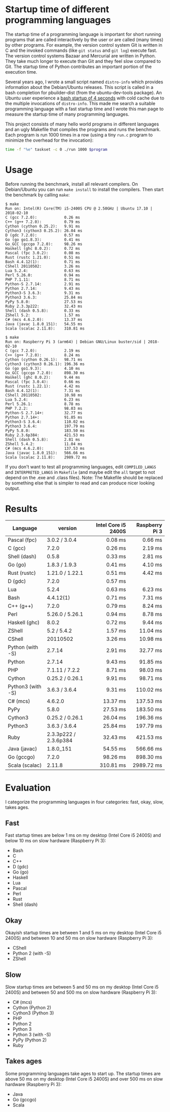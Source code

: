 Startup time of different programming languages
===============================================

The startup time of a programming language is important for short running programs that are called
interactively by the user or are called (many times) by other programs. For example, the version
control system Git is written in C and the invoked commands (like `git status` and `git log`)
execute fast. The version control systems Bazaar and Mercurial are written in Python. They take
much longer to execute than Git and they feel slow compared to Git. The startup time of Python
contributes an important portion of the execution time.

Several years ago, I wrote a small script named `distro-info` which provides information about the
Debian/Ubuntu releases. This script is called in a bash completion for pbuilder-dist (from the
ubuntu-dev-tools package). An Ubuntu user experience a
[bash startup of 4 seconds](https://launchpad.net/bugs/796317) with cold cache due to the multiple
invocations of `distro-info`. This made me search a suitable programming language with a fast
startup time and I wrote this man page to measure the startup time of many programming languages.

This project consists of many hello world programs in different languages and an ugly Makefile that
compiles the programs and runs the benchmark. Each program is run 1000 times in a row (using a tiny
`run.c` program to minimize the overhead for the invocation):

```sh
time -f "%e" taskset -c 0 ./run 1000 $program
```

Usage
=====

Before running the benchmark, install all relevant compilers. On Debian/Ubuntu you can run
`make install` to install the compilers. Then start the benchmark by calling `make`:

```
$ make
Run on: Intel(R) Core(TM) i5-2400S CPU @ 2.50GHz | Ubuntu 17.10 | 2018-02-10
C (gcc 7.2.0):            0.26 ms
C++ (g++ 7.2.0):          0.79 ms
Cython (cython 0.25.2):   9.91 ms
Cython3 (cython3 0.25.2): 26.04 ms
D (gdc 7.2.0):            0.57 ms
Go (go go1.8.3):          0.41 ms
Go_GCC (gccgo 7.2.0):     98.26 ms
Haskell (ghc 8.0.2):      0.72 ms
Pascal (fpc 3.0.2):       0.08 ms
Rust (rustc 1.21.0):      0.51 ms
Bash 4.4.12(1):           0.71 ms
CShell 20110502:          3.26 ms
Lua 5.2.4:                0.63 ms
Perl 5.26.0:              0.94 ms
PHP 7.1.11:               8.71 ms
Python-S 2.7.14:          2.91 ms
Python 2.7.14:            9.43 ms
Python3-S 3.6.3:          9.31 ms
Python3 3.6.3:            25.84 ms
PyPy 5.8.0:               27.53 ms
Ruby 2.3.3p222:           32.43 ms
Shell (dash 0.5.8):       0.33 ms
ZShell 5.2:               1.57 ms
C# (mcs 4.6.2.0):         13.37 ms
Java (javac 1.8.0_151):   54.55 ms
Scala (scalac 2.11.8):    310.81 ms
```

```
$ make
Run on: Raspberry Pi 3 (arm64) | Debian GNU/Linux buster/sid | 2018-02-10
C (gcc 7.2.0):            2.19 ms
C++ (g++ 7.2.0):          8.24 ms
Cython (cython 0.26.1):   98.71 ms
Cython3 (cython3 0.26.1): 196.36 ms
Go (go go1.9.3):          4.10 ms
Go_GCC (gccgo 7.2.0):     898.30 ms
Haskell (ghc 8.0.2):      9.44 ms
Pascal (fpc 3.0.4):       0.66 ms
Rust (rustc 1.22.1):      4.42 ms
Bash 4.4.12(1):           7.31 ms
CShell 20110502:          10.98 ms
Lua 5.2.4:                6.23 ms
Perl 5.26.1:              8.78 ms
PHP 7.2.2:                98.03 ms
Python-S 2.7.14+:         32.77 ms
Python 2.7.14+:           91.85 ms
Python3-S 3.6.4:          110.02 ms
Python3 3.6.4:            197.79 ms
PyPy 5.8.0:               183.50 ms
Ruby 2.3.6p384:           421.53 ms
Shell (dash 0.5.8):       2.81 ms
ZShell 5.4.2:             11.04 ms
C# (mcs 4.6.2.0):         137.53 ms
Java (javac 1.8.0_151):   566.66 ms
Scala (scalac 2.11.8):    2989.72 ms
```

If you don't want to test all programming languages, edit `COMPILED_LANGS` and `INTERPRETED_LANGS`
in `Makefile` (and maybe edit the `all` target to not depend on the .exe and .class files).
Note: The Makefile should be replaced by something else that is simpler to read and can produce
nicer looking output.

Results
=======

| Language          | version               | Intel Core i5 2400S | Raspberry Pi 3 |
| ------------------|---------------------- | ------------------: | -------------: |
| Pascal (fpc)      | 3.0.2 / 3.0.4         |             0.08 ms |        0.66 ms |
| C (gcc)           | 7.2.0                 |             0.26 ms |        2.19 ms |
| Shell (dash)      | 0.5.8                 |             0.33 ms |        2.81 ms |
| Go (go)           | 1.8.3 / 1.9.3         |             0.41 ms |        4.10 ms |
| Rust (rustc)      | 1.21.0 / 1.22.1       |             0.51 ms |        4.42 ms |
| D (gdc)           | 7.2.0                 |             0.57 ms |                |
| Lua               | 5.2.4                 |             0.63 ms |        6.23 ms |
| Bash              | 4.4.12(1)             |             0.71 ms |        7.31 ms |
| C++ (g++)         | 7.2.0                 |             0.79 ms |        8.24 ms |
| Perl              | 5.26.0 / 5.26.1       |             0.94 ms |        8.78 ms |
| Haskell (ghc)     | 8.0.2                 |             0.72 ms |        9.44 ms |
| ZShell            | 5.2 / 5.4.2           |             1.57 ms |       11.04 ms |
| CShell            | 20110502              |             3.26 ms |       10.98 ms |
| Python (with -S)  | 2.7.14                |             2.91 ms |       32.77 ms |
| Python            | 2.7.14                |             9.43 ms |       91.85 ms |
| PHP               |  7.1.11 / 7.2.2       |             8.71 ms |       98.03 ms |
| Cython            | 0.25.2 / 0.26.1       |             9.91 ms |       98.71 ms |
| Python3 (with -S) | 3.6.3 / 3.6.4         |             9.31 ms |      110.02 ms |
| C# (mcs)          | 4.6.2.0               |            13.37 ms |      137.53 ms |
| PyPy              | 5.8.0                 |            27.53 ms |      183.50 ms |
| Cython3           | 0.25.2 / 0.26.1       |            26.04 ms |      196.36 ms |
| Python3           | 3.6.3 / 3.6.4         |            25.84 ms |      197.79 ms |
| Ruby              | 2.3.3p222 / 2.3.6p384 |            32.43 ms |      421.53 ms |
| Java (javac)      | 1.8.0_151             |            54.55 ms |      566.66 ms |
| Go (gccgo)        | 7.2.0                 |            98.26 ms |      898.30 ms |
| Scala (scalac)    | 2.11.8                |           310.81 ms |     2989.72 ms |

Evaluation
==========

I categorize the programming languages in four categories: fast, okay, slow, takes ages.

Fast
----

Fast startup times are below 1 ms on my desktop (Intel Core i5 2400S) and below 10 ms on slow
hardware (Raspberry Pi 3):

* Bash
* C
* C++
* D (gdc)
* Go (go)
* Haskell
* Lua
* Pascal
* Perl
* Rust
* Shell (dash)

Okay
----

Okayish startup times are between 1 and 5 ms on my desktop (Intel Core i5 2400S) and between
10 and 50 ms on slow hardware (Raspberry Pi 3):

* CShell
* Python 2 (with -S)
* ZShell

Slow
----

Slow startup times are between 5 and 50 ms on my desktop (Intel Core i5 2400S) and between
50 and 500 ms on slow hardware (Raspberry Pi 3):

* C# (mcs)
* Cython (Python 2)
* Cython3 (Python 3)
* PHP
* Python 2
* Python 3
* Python 3 (with -S)
* PyPy (Python 2)
* Ruby

Takes ages
----------

Some programming languages take ages to start up. The startup times are above 50 ms on my desktop
(Intel Core i5 2400S) and over 500 ms on slow hardware (Raspberry Pi 3):

* Java
* Go (gccgo)
* Scala
